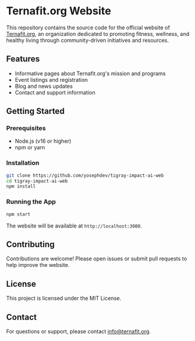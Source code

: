 # Ternafit.org Website

This repository contains the source code for the official website of [Ternafit.org](https://ternafit.org), an organization dedicated to promoting fitness, wellness, and healthy living through community-driven initiatives and resources.

## Features

- Informative pages about Ternafit.org's mission and programs
- Event listings and registration
- Blog and news updates
- Contact and support information

## Getting Started

### Prerequisites

- Node.js (v16 or higher)
- npm or yarn

### Installation

```bash
git clone https://github.com/yosephdev/tigray-impact-ai-web
cd tigray-impact-ai-web
npm install
```

### Running the App

```bash
npm start
```

The website will be available at `http://localhost:3000`.

## Contributing

Contributions are welcome! Please open issues or submit pull requests to help improve the website.

## License

This project is licensed under the MIT License.

## Contact

For questions or support, please contact [info@ternafit.org](mailto:info@ternafit.org).
